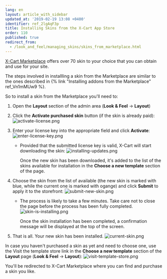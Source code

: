 ```yaml
---
lang: en
layout: article_with_sidebar
updated_at: '2019-02-19 13:08 +0400'
identifier: ref_2lgAqF3p
title: Installing Skins from the X-Cart App Store
order: 110
published: true
redirect_from:
  - /look_and_feel/managing_skins/skins_from_marketplace.html
---
```

[X-Cart Marketplace](https://market.x-cart.com/ecommerce-templates/ "Uploading Skins from Marketplace") offers over 70 skin to your choice that you can obtain and use for your site.

The steps involved in installling a skin from the Marketplace are similar to the ones described in {% link "Installing addons from the Marketplace" ref_Vn1mMUw9 %}. 

So to install a skin from the Marketplace you'll need to:

1. Open the **Layout** section of the admin area (**Look & Feel** -> **Layout**)
2. Click the **Activate purchased skin** button (if the skin is already paid):
   ![activate-license.png]({{site.baseurl}}/attachments/ref_2lgAqF3p/activate-license.png)
3. Enter your license key into the appropriate field and click **Activate**: 
   ![enter-license-key.png]({{site.baseurl}}/attachments/ref_2lgAqF3p/enter-license-key.png)
   
   * Provided that the submitted license key is valid, X-Cart will start downloading the skin:
     ![installing-updates.png]({{site.baseurl}}/attachments/ref_2lgAqF3p/installing-updates.png)
     
     Once the new skin has been downloaded, it's added to the list of the skins available for installation in the **Choose a new template** section of the page.
   
4. Choose the skin from the list of available (the new skin is marked with blue, while the current one is marked with ogange) and click **Submit** to apply it to the storefront:
   ![submit-new-skin.png]({{site.baseurl}}/attachments/ref_2lgAqF3p/submit-new-skin.png)
   
   * The process is likely to take a few minutes. Take care not to close the page before the process has been fully completed.
     ![skin-is-installing.png]({{site.baseurl}}/attachments/ref_2lgAqF3p/skin-is-installing.png)
     
     Once the skin installation has been completed, a confirmation message will be displayed at the top of the screen.

5. That is all. Your new skin has been installed.
   ![current-skin.png]({{site.baseurl}}/attachments/ref_2lgAqF3p/current-skin.png)

In case you haven't purchased a skin as yet and need to choose one, use the Visit the template store link in the **Choose a new template** section of the **Layout** page (**Look & Feel** -> **Layout**):
![visit-template-store.png]({{site.baseurl}}/attachments/ref_2lgAqF3p/visit-template-store.png)

You'll be redirected to X-Cart Marketplace where you can find and purchase a skin you like.
